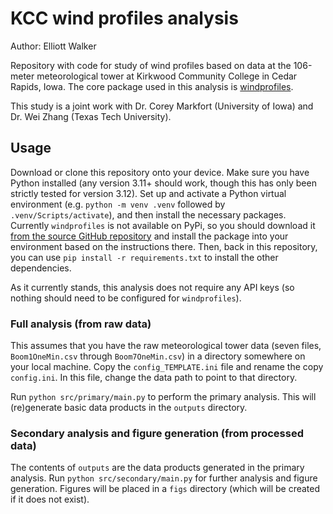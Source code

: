 # KCC wind profiles analysis
Author: Elliott Walker

Repository with code for study of wind profiles based on data at the 106-meter meteorological tower at Kirkwood Community College in Cedar Rapids, Iowa. The core package used in this analysis is [windprofiles](https://github.com/Intergalactyc/windprofiles).

This study is a joint work with Dr. Corey Markfort (University of Iowa) and Dr. Wei Zhang (Texas Tech University).

## Usage
Download or clone this repository onto your device. Make sure you have Python installed (any version 3.11+ should work, though this has only been strictly tested for version 3.12). Set up and activate a Python virtual environment (e.g. `python -m venv .venv` followed by `.venv/Scripts/activate`), and then install the necessary packages. Currently `windprofiles` is not available on PyPi, so you should download it [from the source GitHub repository](https://github.com/Intergalactyc/windprofiles) and install the package into your environment based on the instructions there. Then, back in this repository, you can use `pip install -r requirements.txt` to install the other dependencies.

As it currently stands, this analysis does not require any API keys (so nothing should need to be configured for `windprofiles`).

### Full analysis (from raw data)
This assumes that you have the raw meteorological tower data (seven files, `Boom1OneMin.csv` through `Boom7OneMin.csv`) in a directory somewhere on your local machine. Copy the `config_TEMPLATE.ini` file and rename the copy `config.ini`. In this file, change the data path to point to that directory.

Run `python src/primary/main.py` to perform the primary analysis. This will (re)generate basic data products in the `outputs` directory.

### Secondary analysis and figure generation (from processed data)
The contents of `outputs` are the data products generated in the primary analysis. Run `python src/secondary/main.py` for further analysis and figure generation. Figures will be placed in a `figs` directory (which will be created if it does not exist).
